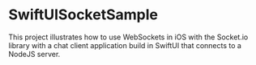# SwiftUISocketSample
This project illustrates how to use WebSockets in iOS with the Socket.io library with a chat client application build in SwiftUI that connects to a NodeJS server.
